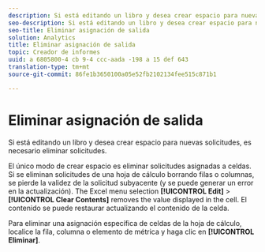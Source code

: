 ```yaml
---
description: Si está editando un libro y desea crear espacio para nuevas solicitudes, es necesario eliminar solicitudes.
seo-description: Si está editando un libro y desea crear espacio para nuevas solicitudes, es necesario eliminar solicitudes.
seo-title: Eliminar asignación de salida
solution: Analytics
title: Eliminar asignación de salida
topic: Creador de informes
uuid: a 6805800-4 cb 9-4 ccc-aada -198 a 15 def 643
translation-type: tm+mt
source-git-commit: 86fe1b3650100a05e52fb2102134fee515c871b1

---
```



# Eliminar asignación de salida

Si está editando un libro y desea crear espacio para nuevas solicitudes, es necesario eliminar solicitudes.

El único modo de crear espacio es eliminar solicitudes asignadas a celdas. Si se eliminan solicitudes de una hoja de cálculo borrando filas o columnas, se pierde la validez de la solicitud subyacente (y se puede generar un error en la actualización). The Excel menu selection **[!UICONTROL Edit]** &gt; **[!UICONTROL Clear Contents]** removes the value displayed in the cell. El contenido se puede restaurar actualizando el contenido de la celda.

Para eliminar una asignación específica de celdas de la hoja de cálculo, localice la fila, columna o elemento de métrica y haga clic en **[!UICONTROL Eliminar]**.
